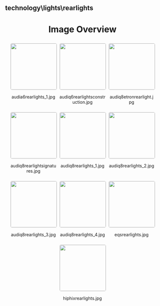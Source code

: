 ## technology\lights\rearlights
<style>
    .image-gallery {
        display: flex;
        flex-wrap: wrap;
        gap: 10px;
        justify-content: center;
        padding: 10px;
    }
    .image-gallery img {
        width: 150px;
        height: auto;
        border: 1px solid #ddd;
        border-radius: 5px;
    }
    .image-gallery div {
        flex: 1 1 calc(33.333% - 20px); /* Three images per row on large screens */
        max-width: 150px;
        text-align: center;
    }
    @media (max-width: 768px) {
        .image-gallery div {
            flex: 1 1 calc(50% - 20px); /* Two images per row on medium screens */
        }
    }
    @media (max-width: 480px) {
        .image-gallery div {
            flex: 1 1 100%; /* One image per row on small screens */
        }
    }
</style>
<h1 style ="text-align: center;"> Image Overview </h1> <div class="image-gallery">
<div>
<img src="https://media.evkx.net/multimedia/technology/lights/rearlights/audia6rearlights_1_st.jpg">
<p>audia6rearlights_1.jpg</p>
</div>
<div>
<img src="https://media.evkx.net/multimedia/technology/lights/rearlights/audiq6rearlightsconstruction_st.jpg">
<p>audiq6rearlightsconstruction.jpg</p>
</div>
<div>
<img src="https://media.evkx.net/multimedia/technology/lights/rearlights/audiq8etronrearlight_st.jpg">
<p>audiq8etronrearlight.jpg</p>
</div>
<div>
<img src="https://media.evkx.net/multimedia/technology/lights/rearlights/audiq8rearlightsignatures_st.jpg">
<p>audiq8rearlightsignatures.jpg</p>
</div>
<div>
<img src="https://media.evkx.net/multimedia/technology/lights/rearlights/audiq8rearlights_1_st.jpg">
<p>audiq8rearlights_1.jpg</p>
</div>
<div>
<img src="https://media.evkx.net/multimedia/technology/lights/rearlights/audiq8rearlights_2_st.jpg">
<p>audiq8rearlights_2.jpg</p>
</div>
<div>
<img src="https://media.evkx.net/multimedia/technology/lights/rearlights/audiq8rearlights_3_st.jpg">
<p>audiq8rearlights_3.jpg</p>
</div>
<div>
<img src="https://media.evkx.net/multimedia/technology/lights/rearlights/audiq8rearlights_4_st.jpg">
<p>audiq8rearlights_4.jpg</p>
</div>
<div>
<img src="https://media.evkx.net/multimedia/technology/lights/rearlights/eqsrearlights_st.jpg">
<p>eqsrearlights.jpg</p>
</div>
<div>
<img src="https://media.evkx.net/multimedia/technology/lights/rearlights/hiphixrearlights_st.jpg">
<p>hiphixrearlights.jpg</p>
</div>
</div>
